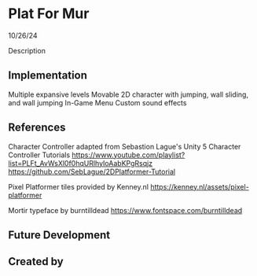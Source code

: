 # Plat For Mur
10/26/24

Description

## Implementation
Multiple expansive levels
Movable 2D character with jumping, wall sliding, and wall jumping
In-Game Menu
Custom sound effects

## References

Character Controller adapted from Sebastion Lague's Unity 5 Character Controller Tutorials
https://www.youtube.com/playlist?list=PLFt_AvWsXl0f0hqURlhyIoAabKPgRsqjz
https://github.com/SebLague/2DPlatformer-Tutorial

Pixel Platformer tiles provided by Kenney.nl
https://kenney.nl/assets/pixel-platformer

Mortir typeface by burntilldead
https://www.fontspace.com/burntilldead

## Future Development

## Created by